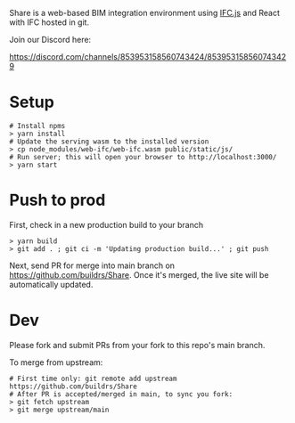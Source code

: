 Share is a web-based BIM integration environment using [IFC.js](https://github.com/IFCjs/web-ifc-viewer) and React with IFC hosted in git.

Join our Discord here:

https://discord.com/channels/853953158560743424/853953158560743429

# Setup
```
# Install npms
> yarn install
# Update the serving wasm to the installed version
> cp node_modules/web-ifc/web-ifc.wasm public/static/js/
# Run server; this will open your browser to http://localhost:3000/
> yarn start
```

# Push to prod
First, check in a new production build to your branch
```
> yarn build
> git add . ; git ci -m 'Updating production build...' ; git push
```

Next, send PR for merge into main branch on https://github.com/buildrs/Share.  Once it's merged, the live site will be automatically updated.

# Dev
Please fork and submit PRs from your fork to this repo's main branch.

To merge from upstream:
```
# First time only: git remote add upstream https://github.com/buildrs/Share
# After PR is accepted/merged in main, to sync you fork:
> git fetch upstream
> git merge upstream/main
```
